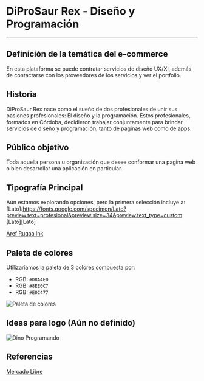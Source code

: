 # DiProSaur Rex - Diseño y Programación
---
## Definición de la temática del e-commerce
En esta plataforma se puede contratar servicios de diseño UX/XI, además de contactarse con los proveedores de los servicios y ver el portfolio.

## Historia
DiProSaur Rex nace como el sueño de dos profesionales de unir sus pasiones profesionales: El diseño y la programación.
Estos profesionales, formados en Córdoba, decidieron trabajar conjuntamente para brindar servicios de diseño y programación, tanto de paginas web como de apps.

## Público objetivo 
Toda aquella persona u organización que desee conformar una pagina web o bien desarrollar una aplicación en particular.

## Tipografía Principal
Aún estamos explorando opciones, pero la primera selección incluye a:
[Lato]:https://fonts.google.com/specimen/Lato?preview.text=profesional&preview.size=34&preview.text_type=custom
[Lato][Lato]

[ArefRuqaaInk ]:https://fonts.google.com/specimen/Aref+Ruqaa+Ink
[Aref Ruqaa Ink ][ArefRuqaaInk ]


## Paleta de colores
Utilizariamos la paleta de 3 colores compuesta por:
- RGB: `#D8A4E0`
- RGB: `#8EE0C7`
- RGB: `#E0C477`

![Paleta de colores](https://www.color-hex.com/palettes/34461.png "Paleta de colores")

## Ideas para logo (Aún no definido)
![Dino Programando](https://previews.123rf.com/images/dogbone66/dogbone661312/dogbone66131200022/24465354-juguete-del-dinosaurio-en-un-ordenador-port%C3%A1til.jpg "Dino programando")

## Referencias
[MercadoLibre]:https://mercadolibre.com.ar
[Mercado Libre][MercadoLibre]

